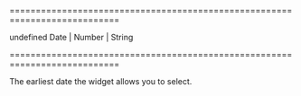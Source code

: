 <!--**
/*-------------------------------------------
    Auto-generated file. Do not modify.
-------------------------------------------

**-->
===========================================================================
<!--default-->undefined<!--/default-->
<!--type-->Date | Number | String<!--/type-->
===========================================================================

<!--shortDescription-->
The earliest date the widget allows you to select.
<!--/shortDescription-->

<!--fullDescription-->

<!--/fullDescription-->